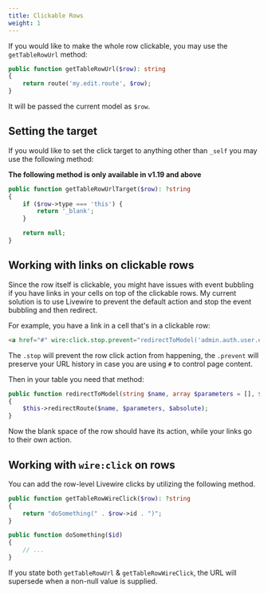 ```yaml
---
title: Clickable Rows
weight: 1
---
```


If you would like to make the whole row clickable, you may use the `getTableRowUrl` method:

```php
public function getTableRowUrl($row): string
{
    return route('my.edit.route', $row);
}
```

It will be passed the current model as `$row`.

## Setting the target

If you would like to set the click target to anything other than `_self` you may use the following method:

**The following method is only available in v1.19 and above**

```php
public function getTableRowUrlTarget($row): ?string
{
    if ($row->type === 'this') {
        return '_blank';
    }

    return null;
}
```

## Working with links on clickable rows

Since the row itself is clickable, you might have issues with event bubbling if you have links in your cells on top of the clickable rows. My current solution is to use Livewire to prevent the default action and stop the event bubbling and then redirect.

For example, you have a link in a cell that's in a clickable row:

```html
<a href="#" wire:click.stop.prevent="redirectToModel('admin.auth.user.edit', [{{ $user }}])" class="font-medium">{{ $user->name }}</a>
```

The `.stop` will prevent the row click action from happening, the `.prevent` will preserve your URL history in case you are using `#` to control page content.

Then in your table you need that method:

```php
public function redirectToModel(string $name, array $parameters = [], $absolute = true): void
{
    $this->redirectRoute($name, $parameters, $absolute);
}
```

Now the blank space of the row should have its action, while your links go to their own action.

## Working with `wire:click` on rows

You can add the row-level Livewire clicks by utilizing the following method.

```php
public function getTableRowWireClick($row): ?string
{
    return "doSomething(" . $row->id . ")";
}

public function doSomething($id)
{
    // ...
}
```

If you state both `getTableRowUrl` & `getTableRowWireClick`, the URL will supersede when a non-null value is supplied.
